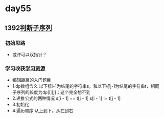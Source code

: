 # day55
## t392[判断子序列](https://leetcode.cn/problems/is-subsequence/)
### 初始思路
  - 或许可以双指针？
### 学习收获[学习资源](https://programmercarl.com/0392.%E5%88%A4%E6%96%AD%E5%AD%90%E5%BA%8F%E5%88%97.html#%E6%80%9D%E8%B7%AF)
  - 编辑距离的入门题目
  - 1.dp数组含义  以下标i-1为结尾的字符串s，和以下标j-1为结尾的字符串t，相同子序列的长度为dp[i][j]；这个完全想不到
  - 2.递推公式的两种情况 s[i - 1] == t[j - 1]   s[i - 1] != t[j - 1]
  - 3.初始化  
  - 4.遍历顺序 从上到下，从左到右
